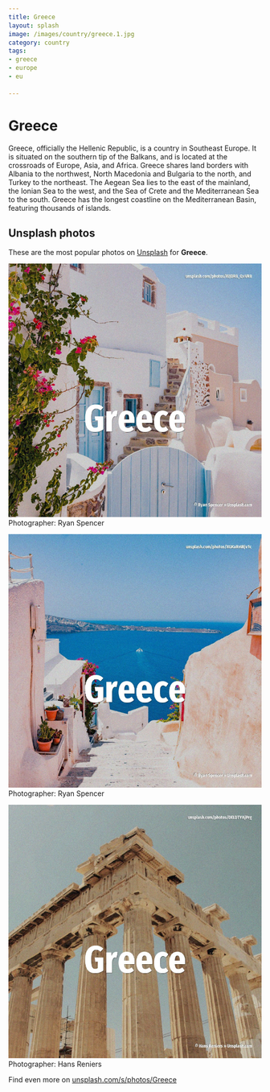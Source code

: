 ```yaml
---
title: Greece
layout: splash
image: /images/country/greece.1.jpg
category: country
tags:
- greece
- europe
- eu

---
```

# Greece

Greece, officially the Hellenic Republic, is a country in Southeast Europe.
It is situated on the southern tip of the Balkans, and is located at the crossroads of Europe, 
Asia, and Africa.
Greece shares land borders with Albania to the northwest, North Macedonia and Bulgaria to the 
north, and Turkey to the northeast.
The Aegean Sea lies to the east of the mainland, the Ionian Sea to the west, and the Sea of Crete 
and the Mediterranean Sea to the south.
Greece has the longest coastline on the Mediterranean Basin, featuring thousands of islands.

 
## Unsplash photos
These are the most popular photos on [Unsplash](https://unsplash.com) for **Greece**.
 
![Greece](/images/country/greece.1.jpg)
Photographer:  Ryan Spencer
 
![Greece](/images/country/greece.2.jpg)
Photographer:  Ryan Spencer
 
![Greece](/images/country/greece.3.jpg)
Photographer:  Hans Reniers
 
Find even more on [unsplash.com/s/photos/Greece](https://unsplash.com/s/photos/Greece)
 
